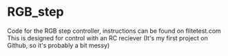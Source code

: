 # RGB_step
Code for the RGB step controller, instructions can be found on flitetest.com
This is designed for control with an RC reciever
(It's my first project on Github, so it's probably a bit messy)